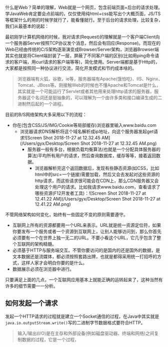 什么是Web？简单的理解，Web就是一个网页，包含前端页面+后台的请求处理。学JavaWeb肯定要会点前端的，仅仅使用纯html+css能写出个大概页面，JS/TS等框架什么的用的时候学就行了，能看懂就行。至于后台的请求处理，比较复杂，我们从最基本的说起：

最初刚学计算机网络的时候，我对请求(Request)的理解就是一个客户端Client向一个服务器Server按照TCP协议发个消息，然后会有回应(Response)。而现在的Web已经由传统的C/S架构逐渐演变成Browser/Server架构，浏览器Browser端其实也就是将Client端封装了一层，屏蔽了不同客户端的区别(比如用ping命令请求的客户端，用curl请求的客户端等等)，简化使用。Server端都是基于Http的，大家都是按照同一种协议进行交流，简化开发模式和节约成本啥的。

>浏览器端有火狐，谷歌，ie等，服务器端有Apache(饿怕吃)、IIS、Nginx、Tomcat、JBoss等。刚接触Web的时候也不懂Apache和Tomcat是什么，其实就是一个可能运行了Servlet或者其他用来处理http请求的服务器，服务器这个名词还是挺抽象的，可以理解为一个由许多类和接口编译生成的二进制然后起的一个进程。

目前的B/S网络架构大多采用以下的流程：

* 你在(包含CSS/JS/IMG/Cookie等局部缓存)浏览器里输入www.baidu.com
  * 浏览器请求DNS解析将这个域名解析成ip地址，向这个服务器发起get请求![Screen Shot 2018-11-27 at 12.32.45 AM](/Users/gyx/Desktop/Screen Shot 2018-11-27 at 12.32.45 AM.png)
    * 服务器一般有多台，根据负载均衡算法(也就是一个分配具体服务器的算法)平均所有用户的请求，然后查询数据库，缓存等等，接着返回数据。
      * 浏览器解析完这个返回数据后，发现有些静态资源(如CSS，比如html中的src=一个链接)需要加载，然后又会去发起对这些资源的http请求，而这些请求很可能会在CDN上，那么CDN服务器又会处理这个用户的请求。比如我请求www.baidu.com，查看请求了哪些资源(F12开发者工具)：![Screen Shot 2018-11-27 at 12.41.22 AM](/Users/gyx/Desktop/Screen Shot 2018-11-27 at 12.41.22 AM.png)

不管网络架构如何变化，始终有一些固定不变的原则需要遵守。

* 互联网上所有的资源都要用一个URL来表示。URL就是统一资源定位符，如果你要发布一个服务或者一个资源到互联网上，让别人能够访问到，那么你首先必须要有一个在世界上独一无二的URL。不要小看这个URL，它几乎包含了整个互联网的架构精髓。
* 必须基于HTTP与服务端交互。不管你要访问的是国内的还是国外的数据，是文本数据还是流媒体，都必须按照套路出牌，也就是都得采用统一打招呼的方式，这样人家才会明白你要的是什么。
* 数据展示必须在浏览器中进行。

只要满足上面的几点，一个互联网应用基本上就能正确的运转起来了，这种当然有许多的细节需要一一分析。

## 如何发起一个请求

发起一个HTTP请求的过程就是建立一个Socket通信的过程，在Java中其实就是`java.io.outputStream.write()`写的二进制字节数据格式要符合HTTP。

> 输入/输出(I/O)是在主存和外部设备(例如磁盘驱动器、终端和网络)之间复制数据的过程，它是一个过程，
